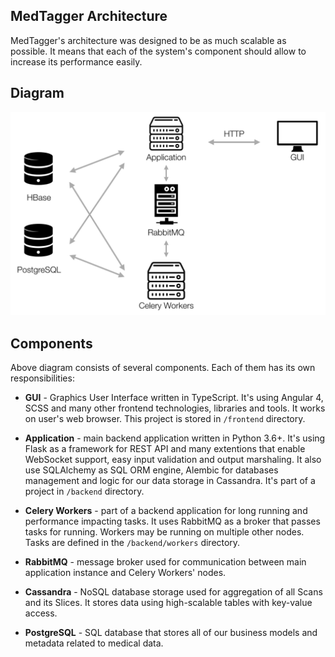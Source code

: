 MedTagger Architecture
----------------------

MedTagger's architecture was designed to be as much scalable as possible. It means
 that each of the system's component should allow to increase its performance easily.

## Diagram

![MedTagger Architecture](/docs/assets/architecture.png)

## Components

Above diagram consists of several components. Each of them has its own responsibilities:

 - **GUI** - Graphics User Interface written in TypeScript. It's using Angular 4, SCSS and many
   other frontend technologies, libraries and tools. It works on user's web browser. This
   project is stored in `/frontend` directory.

 - **Application** - main backend application written in Python 3.6+. It's using Flask as a
   framework for REST API and many extentions that enable WebSocket support, easy
   input validation and output marshaling. It also use SQLAlchemy as SQL ORM engine,
   Alembic for databases management and logic for our data storage in Cassandra.
   It's part of a project in `/backend` directory.

 - **Celery Workers** - part of a backend application for long running and performance
   impacting tasks. It uses RabbitMQ as a broker that passes tasks for running. Workers
   may be running on multiple other nodes. Tasks are defined in the `/backend/workers`
   directory.

 - **RabbitMQ** - message broker used for communication between main application instance
   and Celery Workers' nodes.

 - **Cassandra** - NoSQL database storage used for aggregation of all Scans and its Slices. It
   stores data using high-scalable tables with key-value access.

 - **PostgreSQL** - SQL database that stores all of our business models and metadata related
   to medical data.

